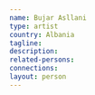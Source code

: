 ```yaml
---
name: Bujar Asllani
type: artist
country: Albania
tagline:
description:
related-persons:
connections:
layout: person
---
```

